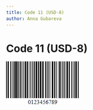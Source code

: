 ```yaml
---
title: Code 11 (USD-8)
author: Anna Gubareva
---
```

# Code 11 (USD-8)

![](../../../../../images/eurd-win-bar-code-code-11.png)